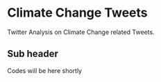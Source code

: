 # Climate Change Tweets
Twitter Analysis on Climate Change related Tweets.

## Sub header

Codes will be here shortly
